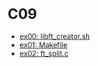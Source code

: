 # C09
- [ex00: libft_creator.sh](ex00)
- [ex01: Makefile](ex01)
- [ex02: ft_split.c](ex02/ft_split.c)
